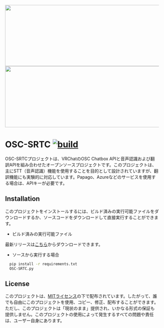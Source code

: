 <p align="center">
  <img src="https://github.com/rera-vrc/OSC-SRTC/blob/main/imgs/Dark-Logo.png?raw=true#gh-dark-mode-only" height="200" width="700">
  <img src="https://github.com/rera-vrc/OSC-SRTC/blob/main/imgs/Light-Logo.png?raw=true#gh-light-mode-only" height="200" width="700">
  </br>

</p>

# OSC-SRTC [![build](https://github.com/rera-vrc/OSC-SRTC/actions/workflows/release.yaml/badge.svg)](https://github.com/rera-vrc/OSC-SRTC/actions/workflows/release.yaml)

OSC-SRTCプロジェクトは、VRChatのOSC Chatbox APIと音声認識および翻訳APIを組み合わせたオープンソースプロジェクトです。このプロジェクトは、主にSTT（音声認識）機能を使用することを目的として設計されていますが、翻訳機能にも実験的に対応しています。Papago、Azureなどのサービスを使用する場合は、APIキーが必要です。

## Installation

このプロジェクトをインストールするには、ビルド済みの実行可能ファイルをダウンロードするか、ソースコードをダウンロードして直接実行することができます。

* ビルド済みの実行可能ファイル

最新リリースは[こちら](https://github.com/rera-vrc/OSC-SRTC/releases)からダウンロードできます。

* ソースから実行する場合

```bash
  pip install -r requirements.txt
  OSC-SRTC.py
```
    
## License

このプロジェクトは、[MITライセンス](https://choosealicense.com/licenses/mit/)の下で配布されています。したがって、誰でも自由にこのプロジェクトを使用、コピー、修正、配布することができます。ただし、このプロジェクトは「現状のまま」提供され、いかなる形式の保証も提供しません。このプロジェクトの使用によって発生するすべての問題や責任は、ユーザー自身にあります。